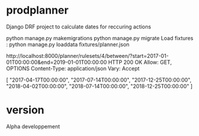 prodplanner
===========


Django DRF project to calculate dates for reccuring actions

python manage.py makemigrations
python manage.py migrate
Load fixtures : python manage.py loaddata fixtures/planner.json

http://localhost:8000/planner/rulesets/4/between/?start=2017-01-01T00:00:00&end=2019-01-01T00:00:00
HTTP 200 OK
Allow: GET, OPTIONS
Content-Type: application/json
Vary: Accept

[
    "2017-04-17T00:00:00",
    "2017-07-14T00:00:00",
    "2017-12-25T00:00:00",
    "2018-04-02T00:00:00",
    "2018-07-14T00:00:00",
    "2018-12-25T00:00:00"
]


# version
Alpha developpement
